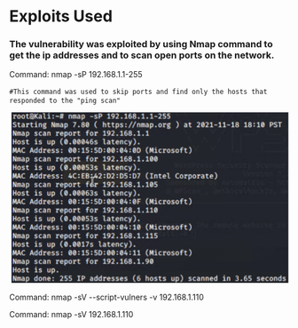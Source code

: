 # Exploits Used 

### The vulnerability was exploited by using Nmap command to get the ip addresses and to scan open ports on the network. 

  Command: nmap -sP 192.168.1.1-255

    #This command was used to skip ports and find only the hosts that responded to the "ping scan"

![Image2](/images/Image2.png)

Command: nmap -sV --script-vulners -v 192.168.1.110

Command: nmap -sV 192.168.1.110

